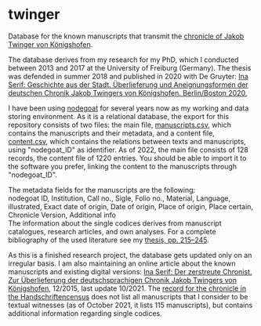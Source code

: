 # twinger
Database for the known manuscripts that transmit the [chronicle of Jakob Twinger von Königshofen](http://www.geschichtsquellen.de/werk/3006?mark=%28%3Fis%29%28twinger%29).
  
The database derives from my research for my PhD, which I conducted between 2013 and 2017 at the University of Freiburg (Germany). The thesis was defended in summer 2018 and published in 2020 with De Gruyter: [Ina Serif: Geschichte aus der Stadt. Überlieferung und Aneignungsformen der deutschen Chronik Jakob Twingers von Königshofen. Berlin/Boston 2020.](https://doi.org/10.1515/9783110636475)
  
I have been using [nodegoat](nodegoat.net) for several years now as my working and data storing environment. As it is a relational database, the export for this repository consists of two files: the main file, [manuscripts.csv](https://github.com/wissen-ist-acht/twinger/blob/main/manuscripts.csv), which contains the manuscripts and their metadata, and a content file, [content.csv](https://github.com/wissen-ist-acht/twinger/blob/main/content.csv), which contains the relations between texts and manuscripts, using "nodegoat_ID" as identifier. As of 2022, the main file consists of 128 records, the content file of 1220 entries. You should be able to import it to the software you prefer, linking the content to the manuscripts through "nodegoat_ID".

The metadata fields for the manuscripts are the following:  
nodegoat ID,	Institution,	Call no.,	Sigle,	Folio no.,	Material,	Language,	illustrated,	Exact date of origin,	Date of origin,	Place of origin,	Place certain,	Chronicle Version,	Additional info  
The information about the single codices derives from manuscript catalogues, research articles, and own analyses. For a complete bibliography of the used literature see my [thesis, pp. 215–245](https://doi.org/10.1515/9783110636475-006).

As this is a finished research project, the database gets updated only on an irregular basis. I am also maintaining an online article about the known manuscripts and existing digital versions: [Ina Serif: Der zerstreute Chronist. Zur Überlieferung der deutschsprachigen Chronik Jakob Twingers von Königshofen](https://mittelalter.hypotheses.org/7063), 12/2015, last update 10/2021. The [record for the chronicle in the Handschriftencensus](https://handschriftencensus.de/werke/1906) does not list all manuscripts that I consider to be textual witnesses (as of October 2021, it lists 115 manuscripts), but contains additional information regarding single codices. 
  
